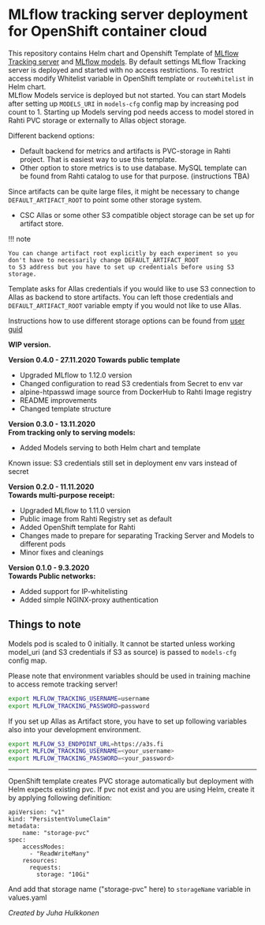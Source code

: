 # MLflow tracking server deployment for OpenShift container cloud

This repository contains Helm chart and Openshift Template of [MLflow Tracking server](https://mlflow.org/docs/latest/tracking.html) and [MLflow models](https://mlflow.org/docs/latest/models.html).
By default settings MLflow Tracking server is deployed and started with no access restrictions. To restrict access modify Whitelist variable
in OpenShift template or `routeWhitelist` in Helm chart.  
MLflow Models service is deployed but not started. You can start Models after setting up
`MODELS_URI` in `models-cfg` config map by increasing pod count to 1. 
Starting up Models serving pod needs access to model stored in Rahti PVC storage or externally to Allas object storage.

Different backend options:
- Default backend for metrics and artifacts is PVC-storage in Rahti project. That is easiest way to use this template.
- Other option to store metrics is to use database. MySQL template can be found from Rahti catalog to use for that purpose. (instructions TBA) 

Since artifacts can be quite large files, it might be necessary to change `DEFAULT_ARTIFACT_ROOT` to point some other storage system.
- CSC Allas or some other S3 compatible object storage can be set up for artifact store.

!!! note 

    You can change artifact root explicitly by each experiment so you don't have to necessarily change DEFAULT_ARTIFACT_ROOT 
    to S3 address but you have to set up credentials before using S3 storage.

Template asks for Allas credentials if you would like to use S3 connection to Allas as backend to store artifacts. You can left those credentials and 
`DEFAULT_ARTIFACT_ROOT` variable empty if you would not like to use Allas. 

Instructions how to use different storage options can be found from [user guid](./user_guide.md) 

**WIP version.**

**Version 0.4.0 - 27.11.2020
Towards public template**
- Upgraded MLflow to 1.12.0 version
- Changed configuration to read S3 credentials from Secret to env var 
- alpine-htpasswd image source from DockerHub to Rahti Image registry
- README improvements
- Changed template structure

**Version 0.3.0 - 13.11.2020  
From tracking only to serving models:**
- Added Models serving to both Helm chart and template

Known issue: S3 credentials still set in deployment env vars instead of secret

**Version 0.2.0 - 11.11.2020  
Towards multi-purpose receipt:**
- Upgraded MLflow to 1.11.0 version
- Public image from Rahti Registry set as default
- Added OpenShift template for Rahti
- Changes made to prepare for separating Tracking Server and Models to different pods
- Minor fixes and cleanings

**Version 0.1.0 - 9.3.2020  
Towards Public networks:**
- Added support for IP-whitelisting
- Added simple NGINX-proxy authentication

## Things to note

Models pod is scaled to 0 initially. It cannot be started unless working model_uri (and S3 credentials if S3 as source) 
is passed to `models-cfg` config map.

Please note that environment variables should be used in training machine to access remote tracking server!
```bash
export MLFLOW_TRACKING_USERNAME=username
export MLFLOW_TRACKING_PASSWORD=password
```

If you set up Allas as Artifact store, you have to set up following variables also into your development environment.

```bash
export MLFLOW_S3_ENDPOINT_URL=https://a3s.fi
export MLFLOW_TRACKING_USERNAME=<your_username>
export MLFLOW_TRACKING_PASSWORD=<your_password>
```

---
OpenShift template creates PVC storage automatically but deployment with Helm expects existing pvc.
If pvc not exist and you are using Helm, create it by applying following definition:

```
apiVersion: "v1"
kind: "PersistentVolumeClaim"
metadata:
    name: "storage-pvc"
spec:
    accessModes:
      - "ReadWriteMany"
    resources:
      requests:
        storage: "10Gi"
``` 
And add that storage name ("storage-pvc" here) to `storageName` variable in values.yaml

*Created by Juha Hulkkonen*
